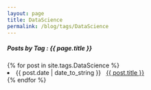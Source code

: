 ```yaml
---
layout: page
title: DataScience
permalink: /blog/tags/DataScience
---
```

 
<h5> Posts by Tag : {{ page.title }} </h5>

<div class="card">
{% for post in site.tags.DataScience %}
 <li class="category-posts"><span>{{ post.date | date_to_string }}</span> &nbsp; <a href="{{ post.url }}">{{ post.title }}</a></li>
{% endfor %}
</div>
